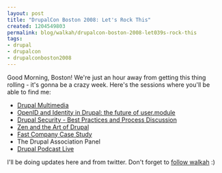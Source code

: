 ```yaml
--- 
layout: post
title: "DrupalCon Boston 2008: Let's Rock This"
created: 1204549803
permalink: blog/walkah/drupalcon-boston-2008-let039s-rock-this
tags: 
- drupal
- drupalcon
- drupalconboston2008
---
```

<p>Good Morning, Boston! We're just an hour away from getting this thing rolling - it's gonna be a crazy week. Here's the sessions where you'll be able to find me:</p>

<ul>
<li><a href="http://boston2008.drupalcon.org/session/drupal-multimedia">Drupal Multimedia</a></li>
<li><a href="http://boston2008.drupalcon.org/session/openid-and-identity-drupal-future-usermodule">OpenID and Identity in Drupal: the future of user.module</a></li>
<li><a href="http://boston2008.drupalcon.org/session/drupal-security-best-practices">Drupal Security - Best Practices and Process Discussion </a></li>
<li><a href="http://boston2008.drupalcon.org/session/zen-and-art-drupal">Zen and the Art of Drupal</a></li>
<li><a href="http://boston2008.drupalcon.org/session/fast-company-case-study">Fast Company Case Study</a></li>
<li>The Drupal Association Panel</li>
<li><a href="http://boston2008.drupalcon.org/session/drupal-podcast-live">Drupal Podcast Live</a></li>
</ul>

<p>I'll be doing updates here and from twitter. Don't forget to <a href="http://twitter.com/walkah">follow walkah</a> :)</p>
